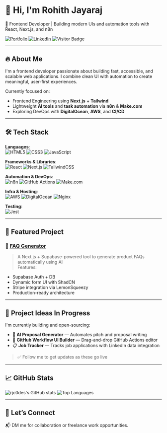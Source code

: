 # 👋 Hi, I'm Rohith Jayaraj

🎯 Frontend Developer | Building modern UIs and automation tools with React, Next.js, and n8n

[![Portfolio](https://img.shields.io/badge/Portfolio-%230A66C2?style=flat&logo=vercel&logoColor=white)](https://rohith-jayaraj.vercel.app/)
[![LinkedIn](https://img.shields.io/badge/LinkedIn-%230A66C2?style=flat&logo=linkedin&logoColor=white)](https://www.linkedin.com/in/rohithjayaraj/)
![Visitor Badge](https://komarev.com/ghpvc/?username=rjc0des&color=blue)

---

## 🔥 About Me
I'm a frontend developer passionate about building fast, accessible, and scalable web applications. I combine clean UI with automation to create meaningful, user-first experiences.

Currently focused on:
- Frontend Engineering using **Next.js** + **Tailwind**
- Lightweight **AI tools** and **task automation** via **n8n** & **Make.com**
- Exploring DevOps with **DigitalOcean**, **AWS**, and **CI/CD**

---

## 🛠 Tech Stack

**Languages**:  
![HTML5](https://img.shields.io/badge/HTML-E34F26?style=flat&logo=html5&logoColor=white)
![CSS3](https://img.shields.io/badge/CSS-1572B6?style=flat&logo=css3&logoColor=white)
![JavaScript](https://img.shields.io/badge/JavaScript-F7DF1E?style=flat&logo=javascript&logoColor=black)

**Frameworks & Libraries**:  
![React](https://img.shields.io/badge/React-20232A?style=flat&logo=react&logoColor=61DAFB)
![Next.js](https://img.shields.io/badge/Next.js-000000?style=flat&logo=nextdotjs&logoColor=white)
![TailwindCSS](https://img.shields.io/badge/Tailwind_CSS-38B2AC?style=flat&logo=tailwind-css&logoColor=white)

**Automation & DevOps**:  
![n8n](https://img.shields.io/badge/n8n-ef6c00?style=flat&logo=n8n&logoColor=white)
![GitHub Actions](https://img.shields.io/badge/GitHub_Actions-2088FF?style=flat&logo=github-actions&logoColor=white)
![Make.com](https://img.shields.io/badge/Make.com-purple?style=flat)

**Infra & Hosting**:  
![AWS](https://img.shields.io/badge/AWS-232F3E?style=flat&logo=amazon-aws)
![DigitalOcean](https://img.shields.io/badge/DigitalOcean-0080FF?style=flat&logo=digitalocean&logoColor=white)
![Nginx](https://img.shields.io/badge/Nginx-269539?style=flat&logo=nginx&logoColor=white)

**Testing**:  
![Jest](https://img.shields.io/badge/Jest-C21325?style=flat&logo=jest&logoColor=white)

---

## 📌 Featured Project

### 🔧 [FAQ Generator](https://github.com/rjc0des/faq-generator)
> A Next.js + Supabase-powered tool to generate product FAQs automatically using AI  
Features:
- Supabase Auth + DB
- Dynamic form UI with ShadCN
- Stripe integration via LemonSqueezy
- Production-ready architecture

---

## 🧠 Project Ideas In Progress
I'm currently building and open-sourcing:
- 🧾 **AI Proposal Generator** — Automates pitch and proposal writing
- 🔧 **GitHub Workflow UI Builder** — Drag-and-drop GitHub Actions editor
- 📋 **Job Tracker** — Tracks job applications with LinkedIn data integration

> ✅ Follow me to get updates as these go live

---

## 📈 GitHub Stats

![rjc0des's GitHub stats](https://github-readme-stats.vercel.app/api?username=rjc0des&show_icons=true&theme=default&hide_rank=true)
![Top Languages](https://github-readme-stats.vercel.app/api/top-langs/?username=rjc0des&layout=compact)

---

## 🤝 Let’s Connect
📬 DM me for collaboration or freelance work opportunities.  
<!--🌍 Open to remote roles or relocation across Europe.-->

